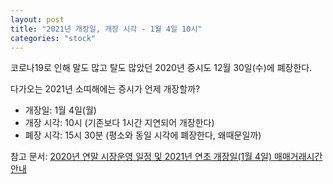 ```yaml
---
layout: post
title: "2021년 개장일, 개장 시각 - 1월 4일 10시"
categories: "stock"
---
```


코로나19로 인해 말도 많고 탈도 많았던 2020년 증시도 12월 30일(수)에 폐장한다.

다가오는 2021년 소띠해에는 증시가 언제 개장할까?

- 개장일: 1월 4일(월)
- 개장 시각: 10시 (기존보다 1시간 지연되어 개장한다)
- 폐장 시각: 15시 30분 (평소와 동일 시각에 폐장한다, 왜때문일까)

참고 문서: [2020년 연말 시장운영 일정 및 2021년 연초 개장일(1월 4일) 매매거래시간 안내](https://finance.naver.com/notice.nhn?permLink=/read/1100001004/10000000000030670537)
